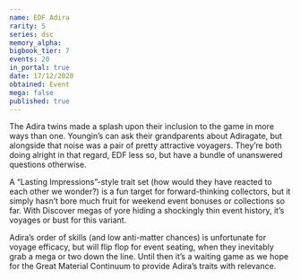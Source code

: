 ```yaml
---
name: EDF Adira
rarity: 5
series: dsc
memory_alpha:
bigbook_tier: 7
events: 20
in_portal: true
date: 17/12/2020
obtained: Event
mega: false
published: true
---
```


The Adira twins made a splash upon their inclusion to the game in more ways than one. Youngin’s can ask their grandparents about Adiragate, but alongside that noise was a pair of pretty attractive voyagers. They’re both doing alright in that regard, EDF less so, but have a bundle of unanswered questions otherwise.

A “Lasting Impressions”-style trait set (how would they have reacted to each other we wonder?) is a fun target for forward-thinking collectors, but it simply hasn’t bore much fruit for weekend event bonuses or collections so far. With Discover megas of yore hiding a shockingly thin event history, it’s voyages or bust for this variant.

Adira’s order of skills (and low anti-matter chances) is unfortunate for voyage efficacy, but will flip flop for event seating, when they inevitably grab a mega or two down the line. Until then it’s a waiting game as we hope for the Great Material Continuum to provide Adira’s traits with relevance.

